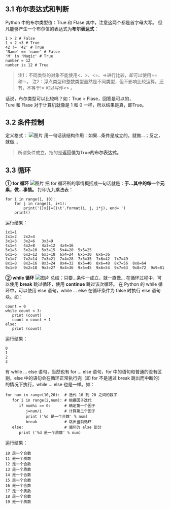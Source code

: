 # 
## 3.1 布尔表达式和判断
Python 中的布尔类型值：True 和 Flase 其中，注意这两个都是首字母大写。
但凡能够产生一个布尔值的表达式为**布尔表达式**：
```
1 > 2 # False
1 < 2 <3 # True
42 != '42' # True
'Name' == 'name' # False
'M' in 'Magic' # True
number = 12
number is 12 # True
```
>注1：不同类型的对象不能使用<、>、<=、=>进行比较，却可以使用==和!=。
>注2：浮点类型和整数类型虽然是不同类型，但不影响比较运算。还有，不等于!= 可以写作<> 。

话说，布尔类型可以比较吗？如：True > Flase，回答是可以的，Ture 和 Flase 对于计算机就像是 1 和 0 一样，所以结果是真，即True。
## 3.2 条件控制
定义格式：
![图片](https://img-1256179949.cos.ap-shanghai.myqcloud.com/18-9-15-45959026.jpg)
用一句话该结构作用：如果...条件是成立的，就做...；反之，就做...
>所谓条件成立，指的是**返回值为****True****的布尔表达式。**
## 3.3 循环
**①  for 循环**
![图片](https://img-1256179949.cos.ap-shanghai.myqcloud.com/18-9-15-6877032.jpg)
把 for 循环所的事情概括成一句话就是：**于...其中的每一个元素，做...事情。**
打印九九乘法表：
```
for i in range(1, 10):
    for j in range(1, i+1):
        print('{}x{}={}\t'.format(i, j, i*j), end='')
    print()
```
运行结果：
```
1x1=1
2x1=2   2x2=4
3x1=3   3x2=6   3x3=9
4x1=4   4x2=8   4x3=12  4x4=16
5x1=5   5x2=10  5x3=15  5x4=20  5x5=25
6x1=6   6x2=12  6x3=18  6x4=24  6x5=30  6x6=36
7x1=7   7x2=14  7x3=21  7x4=28  7x5=35  7x6=42  7x7=49
8x1=8   8x2=16  8x3=24  8x4=32  8x5=40  8x6=48  8x7=56  8x8=64
9x1=9   9x2=18  9x3=27  9x4=36  9x5=45  9x6=54  9x7=63  9x8=72  9x9=81
```

**② while 循环**
![图片](https://img-1256179949.cos.ap-shanghai.myqcloud.com/18-9-15-12091937.jpg)
总结：只要...条件一成立，就一直做...
在循环过程中，可以使用 **break** 跳过循环，使用 **continue** 跳过该次循环。
在 Python 的 while 循环中，可以使用 else 语句，while … else 在循环条件为 false 时执行 else 语句块。如：
```
count = 0
while count < 3:
   print (count)
   count = count + 1
else:
   print (count)
```
运行结果：
```
0
1
2
3
```
有 while … else 语句，当然也有 for … else 语句，for 中的语句和普通的没有区别，else 中的语句会在循环正常执行完（即 for 不是通过 break 跳出而中断的）的情况下执行，while … else 也是一样。如：
```
for num in range(10,20):  # 迭代 10 到 20 之间的数字
   for i in range(2,num): # 根据因子迭代
      if num%i == 0:      # 确定第一个因子
         j=num/i          # 计算第二个因子
         print ('%d 是一个合数' % num)
         break            # 跳出当前循环
   else:                  # 循环的 else 部分
      print ('%d 是一个质数' % num)
```
运行结果：
```
10 是一个合数
11 是一个质数
12 是一个合数
13 是一个质数
14 是一个合数
15 是一个合数
16 是一个合数
17 是一个质数
18 是一个合数
19 是一个质数
```

